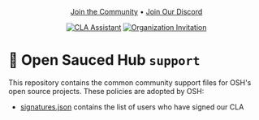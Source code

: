 <div align="center">

[Join the Community](https://github.com/OpenSaucedHub/support/issues/new?assignees=iamvikshan&labels=membership&template=membership.yml&title=Please+invite+me+to+Open+Sauced+Hub)
• [Join Our Discord](https://discord.gg/uMgS9evnmv)

</div>

<div align="center">

[![CLA Assistant](https://github.com/OpenSaucedHub/support/actions/workflows/cla.yml/badge.svg)](https://github.com/OpenSaucedHub/support/actions/workflows/cla.yml)
[![Organization Invitation](https://github.com/OpenSaucedHub/support/actions/workflows/invitation.yml/badge.svg)](https://github.com/OpenSaucedHub/support/actions/workflows/invitation.yml)

</div>

# 🏥 Open Sauced Hub `support`

This repository contains the common community support files for OSH's open source projects. These
policies are adopted by OSH:

- [signatures.json](./signatures/signatures.json) contains the list of users who have
  signed our CLA
